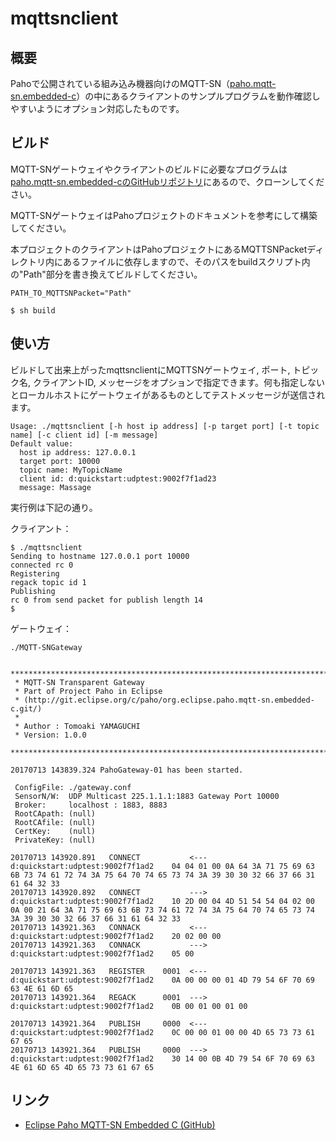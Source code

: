# mqttsnclient
## 概要
Pahoで公開されている組み込み機器向けのMQTT-SN（[paho.mqtt-sn.embedded-c](https://github.com/eclipse/paho.mqtt-sn.embedded-c)）の中にあるクライアントのサンプルプログラムを動作確認しやすいようにオプション対応したものです。

## ビルド
MQTT-SNゲートウェイやクライアントのビルドに必要なプログラムは[paho.mqtt-sn.embedded-cのGitHubリポジトリ](https://github.com/eclipse/paho.mqtt-sn.embedded-c)にあるので、クローンしてください。

MQTT-SNゲートウェイはPahoプロジェクトのドキュメントを参考にして構築してください。

本プロジェクトのクライアントはPahoプロジェクトにあるMQTTSNPacketディレクトリ内にあるファイルに依存しますので、そのパスをbuildスクリプト内の"Path"部分を書き換えてビルドしてください。

```
PATH_TO_MQTTSNPacket="Path"
```

```
$ sh build
```

## 使い方
ビルドして出来上がったmqttsnclientにMQTTSNゲートウェイ, ポート, トピック名, クライアントID, メッセージをオプションで指定できます。何も指定しないとローカルホストにゲートウェイがあるものとしてテストメッセージが送信されます。

```
Usage: ./mqttsnclient [-h host ip address] [-p target port] [-t topic name] [-c client id] [-m message]
Default value:
  host ip address: 127.0.0.1
  target port: 10000
  topic name: MyTopicName
  client id: d:quickstart:udptest:9002f7f1ad23
  message: Massage
```

実行例は下記の通り。

クライアント：
```
$ ./mqttsnclient
Sending to hostname 127.0.0.1 port 10000
connected rc 0
Registering
regack topic id 1
Publishing
rc 0 from send packet for publish length 14
$
```

ゲートウェイ：
```
./MQTT-SNGateway

 ***************************************************************************
 * MQTT-SN Transparent Gateway
 * Part of Project Paho in Eclipse
 * (http://git.eclipse.org/c/paho/org.eclipse.paho.mqtt-sn.embedded-c.git/)
 *
 * Author : Tomoaki YAMAGUCHI
 * Version: 1.0.0
 ***************************************************************************

20170713 143839.324 PahoGateway-01 has been started.

 ConfigFile: ./gateway.conf
 SensorN/W:  UDP Multicast 225.1.1.1:1883 Gateway Port 10000
 Broker:     localhost : 1883, 8883
 RootCApath: (null)
 RootCAfile: (null)
 CertKey:    (null)
 PrivateKey: (null)
 
20170713 143920.891   CONNECT           <---  d:quickstart:udptest:9002f7f1ad2    04 04 01 00 0A 64 3A 71 75 69 63 6B 73 74 61 72 74 3A 75 64 70 74 65 73 74 3A 39 30 30 32 66 37 66 31 61 64 32 33
20170713 143920.892   CONNECT           --->  d:quickstart:udptest:9002f7f1ad2    10 2D 00 04 4D 51 54 54 04 02 00 0A 00 21 64 3A 71 75 69 63 6B 73 74 61 72 74 3A 75 64 70 74 65 73 74 3A 39 30 30 32 66 37 66 31 61 64 32 33
20170713 143921.363   CONNACK           <---  d:quickstart:udptest:9002f7f1ad2    20 02 00 00
20170713 143921.363   CONNACK           --->  d:quickstart:udptest:9002f7f1ad2    05 00

20170713 143921.363   REGISTER    0001  <---  d:quickstart:udptest:9002f7f1ad2    0A 00 00 00 01 4D 79 54 6F 70 69 63 4E 61 6D 65
20170713 143921.364   REGACK      0001  --->  d:quickstart:udptest:9002f7f1ad2    0B 00 01 00 01 00

20170713 143921.364   PUBLISH     0000  <---  d:quickstart:udptest:9002f7f1ad2    0C 00 00 01 00 00 4D 65 73 73 61 67 65
20170713 143921.364   PUBLISH     0000  --->  d:quickstart:udptest:9002f7f1ad2    30 14 00 0B 4D 79 54 6F 70 69 63 4E 61 6D 65 4D 65 73 73 61 67 65
 ```

## リンク
- [Eclipse Paho MQTT-SN Embedded C (GitHub)](https://github.com/eclipse/paho.mqtt-sn.embedded-c)


